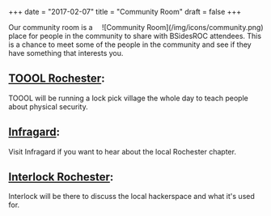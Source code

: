 +++
date = "2017-02-07"
title = "Community Room"
draft = false
+++

<div style="float: right">
![Community Room](/img/icons/community.png)
</div>
Our community room is a place for people in the community to share with BSidesROC attendees. This
is a chance to meet some of the people in the community and see if they have something that interests you. 

## [TOOOL Rochester](https://tooolroc.org/): 
TOOOL will be running a lock pick village the whole day to teach people about physical security.

## [Infragard](https://www.infragard.org/): 
Visit Infragard if you want to hear about the local Rochester chapter.

## [Interlock Rochester](https://www.interlockroc.org): 
Interlock will be there to discuss the local hackerspace and what it's used for.

